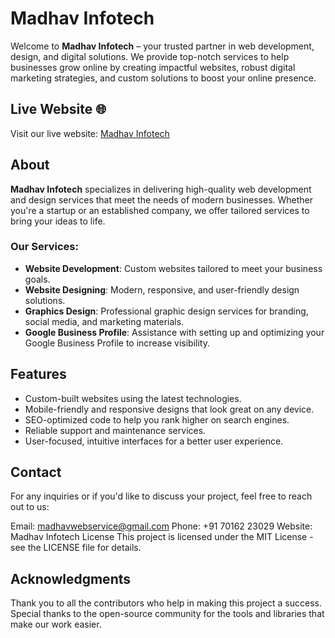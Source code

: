 # Madhav Infotech

Welcome to **Madhav Infotech** – your trusted partner in web development, design, and digital solutions. We provide top-notch services to help businesses grow online by creating impactful websites, robust digital marketing strategies, and custom solutions to boost your online presence.

## Live Website 🌐

Visit our live website: [Madhav Infotech](https://parmarkalpesh.github.io/MadhavInfotech/)

## About

**Madhav Infotech** specializes in delivering high-quality web development and design services that meet the needs of modern businesses. Whether you're a startup or an established company, we offer tailored services to bring your ideas to life.

### Our Services:
- **Website Development**: Custom websites tailored to meet your business goals.
- **Website Designing**: Modern, responsive, and user-friendly design solutions.
- **Graphics Design**: Professional graphic design services for branding, social media, and marketing materials.
- **Google Business Profile**: Assistance with setting up and optimizing your Google Business Profile to increase visibility.

## Features

- Custom-built websites using the latest technologies.
- Mobile-friendly and responsive designs that look great on any device.
- SEO-optimized code to help you rank higher on search engines.
- Reliable support and maintenance services.
- User-focused, intuitive interfaces for a better user experience.

## Contact
For any inquiries or if you'd like to discuss your project, feel free to reach out to us:

Email: madhavwebservice@gmail.com
Phone: +91 70162 23029
Website: Madhav Infotech
License
This project is licensed under the MIT License - see the LICENSE file for details.

## Acknowledgments
Thank you to all the contributors who help in making this project a success.
Special thanks to the open-source community for the tools and libraries that make our work easier.
